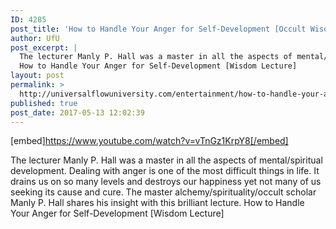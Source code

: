```yaml
---
ID: 4285
post_title: 'How to Handle Your Anger for Self-Development [Occult Wisdom Lecture]'
author: UfU
post_excerpt: |
  The lecturer Manly P. Hall was a master in all the aspects of mental/spiritual development. Dealing with anger is one of the most difficult things in life. It drains us on so many levels and destroys our happiness yet not many of us seeking its cause and cure. The master alchemy/spirituality/occult scholar Manly P. Hall shares his insight with this brilliant lecture.
  How to Handle Your Anger for Self-Development [Wisdom Lecture]
layout: post
permalink: >
  http://universalflowuniversity.com/entertainment/how-to-handle-your-anger-for-self-development-occult-wisdom-lecture/
published: true
post_date: 2017-05-13 12:02:39
---
```

[embed]https://www.youtube.com/watch?v=vTnGz1KrpY8[/embed]<br>
<p>The lecturer Manly P. Hall was a master in all the aspects of mental/spiritual development. Dealing with anger is one of the most difficult things in life. It drains us on so many levels and destroys our happiness yet not many of us seeking its cause and cure. The master alchemy/spirituality/occult scholar Manly P. Hall shares his insight with this brilliant lecture.
How to Handle Your Anger for Self-Development [Wisdom Lecture]</p>